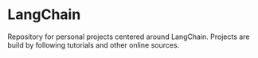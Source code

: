 # LangChain
Repository for personal projects centered around LangChain. Projects are build by following tutorials and other online sources.
